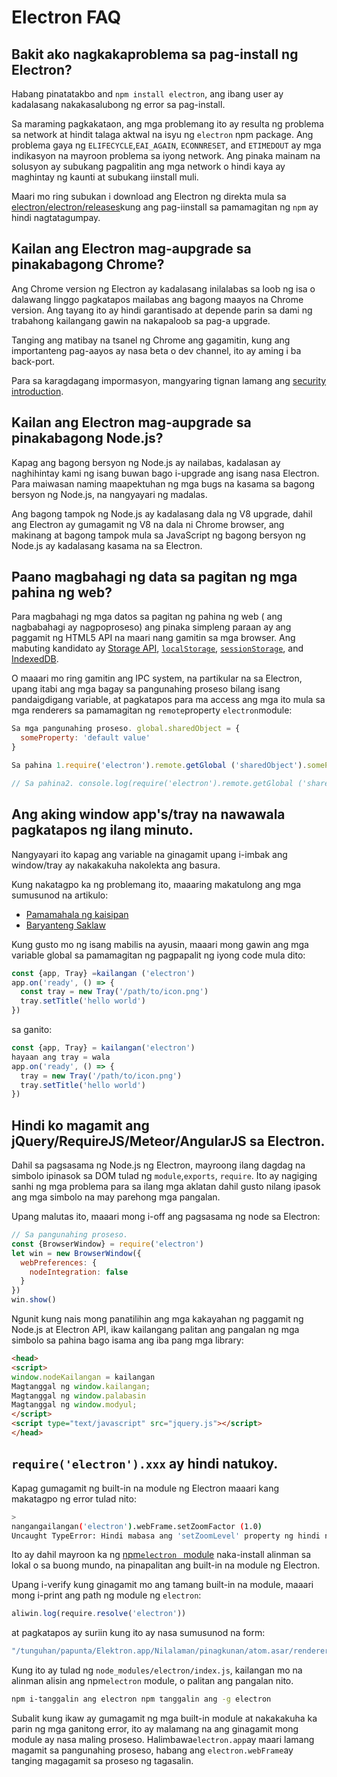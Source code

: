 # Electron FAQ

## Bakit ako nagkakaproblema sa pag-install ng Electron?

Habang pinatatakbo and `npm install electron`, ang ibang user ay kadalasang nakakasalubong ng error sa pag-install.

Sa maraming pagkakataon, ang mga problemang ito ay resulta ng problema sa network at hindit talaga aktwal na isyu ng `electron` npm package. Ang problema gaya ng `ELIFECYCLE`,`EAI_AGAIN`, `ECONNRESET`, and `ETIMEDOUT` ay mga indikasyon na mayroon problema sa iyong network. Ang pinaka mainam na solusyon ay subukang pagpalitin ang mga network o hindi kaya ay maghintay ng kaunti at subukang iinstall muli.

Maari mo ring subukan i download ang Electron ng direkta mula sa [electron/electron/releases](https://github.com/electron/electron/releases)kung ang pag-iinstall sa pamamagitan ng `npm` ay hindi nagtatagumpay.

## Kailan ang Electron mag-aupgrade sa pinakabagong Chrome?

Ang Chrome version ng Electron ay kadalasang inilalabas sa loob ng isa o dalawang linggo pagkatapos mailabas ang bagong maayos na Chrome version. Ang tayang ito ay hindi garantisado at depende parin sa dami ng trabahong kailangang gawin na nakapaloob sa pag-a upgrade.

Tanging ang matibay na tsanel ng Chrome ang gagamitin, kung ang importanteng pag-aayos ay nasa beta o dev channel, ito ay aming i ba back-port.

Para sa karagdagang impormasyon, mangyaring tignan lamang ang [ security introduction](tutorial/security.md).

## Kailan ang Electron mag-aupgrade sa pinakabagong Node.js?

Kapag ang bagong bersyon ng Node.js ay nailabas, kadalasan ay naghihintay kami ng isang buwan bago i-upgrade ang isang nasa Electron. Para maiwasan naming maapektuhan ng mga bugs na kasama sa bagong bersyon ng Node.js, na nangyayari ng madalas.

Ang bagong tampok ng Node.js ay kadalasang dala ng V8 upgrade, dahil ang Electron ay gumagamit ng V8 na dala ni Chrome browser, ang makinang at bagong tampok mula sa JavaScript ng bagong bersyon ng Node.js ay kadalasang kasama na sa Electron.

## Paano magbahagi ng data sa pagitan ng mga pahina ng web?

Para magbahagi ng mga datos sa pagitan ng pahina ng web ( ang nagbabahagi ay nagpoproseso) ang pinaka simpleng paraan ay ang paggamit ng HTML5 API na maari nang gamitin sa mga browser. Ang mabuting kandidato ay [Storage API](https://developer.mozilla.org/en-US/docs/Web/API/Storage), [`localStorage`](https://developer.mozilla.org/en-US/docs/Web/API/Window/localStorage), [`sessionStorage`](https://developer.mozilla.org/en-US/docs/Web/API/Window/sessionStorage), and [IndexedDB](https://developer.mozilla.org/en-US/docs/Web/API/IndexedDB_API).

O maaari mo ring gamitin ang IPC system, na partikular na sa Electron, upang itabi ang mga bagay sa pangunahing proseso bilang isang pandaigdigang variable, at pagkatapos para ma access ang mga ito mula sa mga renderers sa pamamagitan ng `remote`property `electron`module:

```javascript
Sa mga pangunahing proseso. global.sharedObject = {
  someProperty: 'default value'
}
```

```javascript
Sa pahina 1.require('electron').remote.getGlobal ('sharedObject').someProperty = 'bagong halaga'
```

```javascript
// Sa pahina2. console.log(require('electron').remote.getGlobal ('sharedObject').someProperty)
```

## Ang aking window app's/tray na nawawala pagkatapos ng ilang minuto.

Nangyayari ito kapag ang variable na ginagamit upang i-imbak ang window/tray ay nakakakuha nakolekta ang basura.

Kung nakatagpo ka ng problemang ito, maaaring makatulong ang mga sumusunod na artikulo:

* [Pamamahala ng kaisipan](https://developer.mozilla.org/en-US/docs/Web/JavaScript/Memory_Management)
* [Baryanteng Saklaw](https://msdn.microsoft.com/library/bzt2dkta(v=vs.94).aspx)

Kung gusto mo ng isang mabilis na ayusin, maaari mong gawin ang mga variable global sa pamamagitan ng pagpapalit ng iyong code mula dito:

```javascript
const {app, Tray} =kailangan ('electron')
app.on('ready', () => {
  const tray = new Tray('/path/to/icon.png')
  tray.setTitle('hello world')
})
```

sa ganito:

```javascript
const {app, Tray} = kailangan('electron')
hayaan ang tray = wala
app.on('ready', () => {
  tray = new Tray('/path/to/icon.png')
  tray.setTitle('hello world')
})
```

## Hindi ko magamit ang jQuery/RequireJS/Meteor/AngularJS sa Electron.

Dahil sa pagsasama ng Node.js ng Electron, mayroong ilang dagdag na simbolo ipinasok sa DOM tulad ng `module`,`exports`, `require`. Ito ay nagiging sanhi ng mga problema para sa ilang mga aklatan dahil gusto nilang ipasok ang mga simbolo na may parehong mga pangalan.

Upang malutas ito, maaari mong i-off ang pagsasama ng node sa Electron:

```javascript
// Sa pangunahing proseso. 
const {BrowserWindow} = require('electron')
let win = new BrowserWindow({
  webPreferences: {
    nodeIntegration: false
  }
})
win.show()
```

Ngunit kung nais mong panatilihin ang mga kakayahan ng paggamit ng Node.js at Electron API, ikaw kailangang palitan ang pangalan ng mga simbolo sa pahina bago isama ang iba pang mga library:

```html
<head>
<script>
window.nodeKailangan = kailangan
Magtanggal ng window.kailangan;
Magtanggal ng window.palabasin
Magtanggal ng window.modyul;
</script>
<script type="text/javascript" src="jquery.js"></script>
</head>
```

## `require('electron').xxx` ay hindi natukoy.

Kapag gumagamit ng built-in na module ng Electron maaari kang makatagpo ng error tulad nito:

```sh
>
nangangailangan('electron').webFrame.setZoomFactor (1.0)
Uncaught TypeError: Hindi mabasa ang 'setZoomLevel' property ng hindi natukoy
```

Ito ay dahil mayroon ka ng [npm`electron ` module](https://www.npmjs.com/package/electron) naka-install alinman sa lokal o sa buong mundo, na pinapalitan ang built-in na module ng Electron.

Upang i-verify kung ginagamit mo ang tamang built-in na module, maaari mong i-print ang path ng module ng `electron`:

```javascript
aliwin.log(require.resolve('electron'))
```

at pagkatapos ay suriin kung ito ay nasa sumusunod na form:

```sh
"/tunguhan/papunta/Elektron.app/Nilalaman/pinagkunan/atom.asar/renderer/api/lib/inilabas/elektron.js'
```

Kung ito ay tulad ng `node_modules/electron/index.js`, kailangan mo na alinman alisin ang npm`electron` module, o palitan ang pangalan nito.

```sh
npm i-tanggalin ang electron npm tanggalin ang -g electron
```

Subalit kung ikaw ay gumagamit ng mga built-in module at nakakakuha ka parin ng mga ganitong error, ito ay malamang na ang ginagamit mong module ay nasa maling proseso. Halimbawa`electron.app`ay maari lamang magamit sa pangunahing proseso, habang ang `electron.webFrame`ay tanging magagamit sa proseso ng tagasalin.